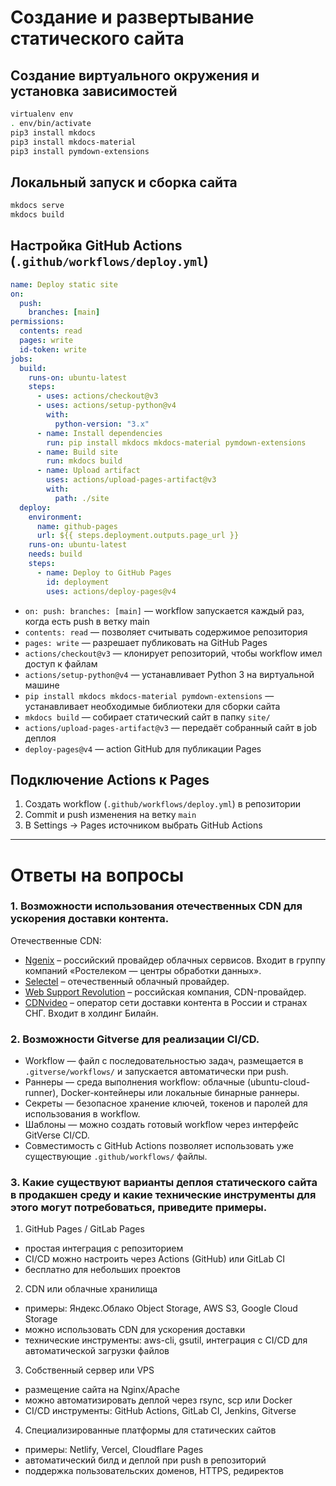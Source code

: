 # Создание и развертывание статического сайта
## Создание виртуального окружения и установка зависимостей
```bash
virtualenv env
. env/bin/activate
pip3 install mkdocs
pip3 install mkdocs-material 
pip3 install pymdown-extensions
```

## Локальный запуск и сборка сайта
```bash
mkdocs serve
mkdocs build
```

## Настройка GitHub Actions (`.github/workflows/deploy.yml`)
```yaml
name: Deploy static site
on:
  push:
    branches: [main]
permissions:
  contents: read
  pages: write
  id-token: write
jobs:
  build:
    runs-on: ubuntu-latest
    steps:
      - uses: actions/checkout@v3
      - uses: actions/setup-python@v4
        with:
          python-version: "3.x"
      - name: Install dependencies
        run: pip install mkdocs mkdocs-material pymdown-extensions
      - name: Build site
        run: mkdocs build
      - name: Upload artifact
        uses: actions/upload-pages-artifact@v3
        with:
          path: ./site
  deploy:
    environment:
      name: github-pages
      url: ${{ steps.deployment.outputs.page_url }}
    runs-on: ubuntu-latest
    needs: build
    steps:
      - name: Deploy to GitHub Pages
        id: deployment
        uses: actions/deploy-pages@v4
```
* `on: push: branches: [main]` — workflow запускается каждый раз, когда есть push в ветку main
* `contents: read` — позволяет считывать содержимое репозитория
* `pages: write` — разрешает публиковать на GitHub Pages
* `actions/checkout@v3` — клонирует репозиторий, чтобы workflow имел доступ к файлам
* `actions/setup-python@v4` — устанавливает Python 3 на виртуальной машине
* `pip install mkdocs mkdocs-material pymdown-extensions` — устанавливает необходимые библиотеки для сборки сайта
* `mkdocs build` — собирает статический сайт в  папку `site/`
* `actions/upload-pages-artifact@v3` — передаёт собранный сайт в job деплоя
* `deploy-pages@v4` — action GitHub для публикации Pages

## Подключение Actions к Pages
1. Создать workflow (`.github/workflows/deploy.yml`) в репозитории
2. Commit и push изменения на ветку `main`
3. В Settings → Pages источником выбрать GitHub Actions

---
# Ответы на вопросы
### 1. Возможности использования отечественных CDN для ускорения доставки контента.
Отечественные CDN:
- [Ngenix](https://ngenix.net) – российский провайдер облачных сервисов. Входит в группу компаний «Ростелеком — центры обработки данных».
- [Selectel](https://selectel.ru) – отечественный облачный провайдер.
- [Web Support Revolution](https://w.tools/ru/) – российская компания, CDN-провайдер.
- [CDNvideo](https://www.cdnvideo.ru) – оператор сети доставки контента в России и странах СНГ. Входит в холдинг Билайн.

### 2. Возможности Gitverse для реализации CI/CD.
- Workflow — файл с последовательностью задач, размещается в `.gitverse/workflows/` и запускается автоматически при push.  
- Раннеры — среда выполнения workflow: облачные (ubuntu-cloud-runner), Docker-контейнеры или локальные бинарные раннеры.  
- Секреты — безопасное хранение ключей, токенов и паролей для использования в workflow.  
- Шаблоны — можно создать готовый workflow через интерфейс GitVerse CI/CD.  
- Совместимость с GitHub Actions позволяет использовать уже существующие `.github/workflows/` файлы.

### 3. Какие существуют варианты деплоя статического сайта в продакшен среду и какие технические инструменты для этого могут потребоваться, приведите примеры.
1. GitHub Pages / GitLab Pages
- простая интеграция с репозиторием
- CI/CD можно настроить через Actions (GitHub) или GitLab CI
- бесплатно для небольших проектов
2. CDN или облачные хранилища
- примеры: Яндекс.Облако Object Storage, AWS S3, Google Cloud Storage
- можно использовать CDN для ускорения доставки
- технические инструменты: aws-cli, gsutil, интеграция с CI/CD для автоматической загрузки файлов
3. Собственный сервер или VPS
- размещение сайта на Nginx/Apache
- можно автоматизировать деплой через rsync, scp или Docker
- CI/CD инструменты: GitHub Actions, GitLab CI, Jenkins, Gitverse
4. Специализированные платформы для статических сайтов
- примеры: Netlify, Vercel, Cloudflare Pages
- автоматический билд и деплой при push в репозиторий
- поддержка пользовательских доменов, HTTPS, редиректов

